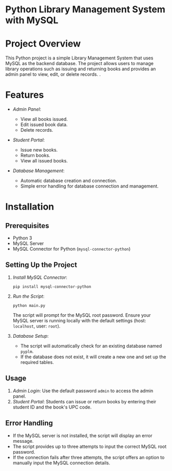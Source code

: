 # Python Library Management System with MySQL

# Project Overview

This Python project is a simple Library Management System that uses MySQL as the backend database. The project allows users to manage library operations such as issuing and returning books and provides an admin panel to view, edit, or delete records. .

# Features

- *Admin Panel*: 
  - View all books issued.
  - Edit issued book data.
  - Delete records.
  
- *Student Portal*:
  - Issue new books.
  - Return books.
  - View all issued books.

- *Database Management*:
  - Automatic database creation and connection.
  - Simple error handling for database connection and management.

# Installation

## Prerequisites
- Python 3
- MySQL Server
- MySQL Connector for Python (`mysql-connector-python`)

## Setting Up the Project

1. *Install MySQL Connector*:
   ```
   pip install mysql-connector-python
   ```

2. *Run the Script*:
   ```
   python main.py
   ```

   The script will prompt for the MySQL root password. Ensure your MySQL server is running locally with the default settings (host: `localhost`, user: `root`).

4. *Database Setup*:
   - The script will automatically check for an existing database named `pyplm`.
   - If the database does not exist, it will create a new one and set up the required tables.

## Usage

1. *Admin Login*: Use the default password `admin` to access the admin panel.
2. *Student Portal*: Students can issue or return books by entering their student ID and the book's UPC code.

## Error Handling

- If the MySQL server is not installed, the script will display an error message.
- The script provides up to three attempts to input the correct MySQL root password.
- If the connection fails after three attempts, the script offers an option to manually input the MySQL connection details.
